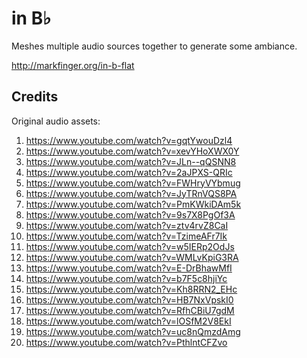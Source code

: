 in B♭
========================================

Meshes multiple audio sources together to generate some ambiance.

http://markfinger.org/in-b-flat

Credits
----------------------------------------

Original audio assets:

1. https://www.youtube.com/watch?v=gqtYwouDzl4
2. https://www.youtube.com/watch?v=xevYHoXWX0Y
3. https://www.youtube.com/watch?v=JLn--qQSNN8
4. https://www.youtube.com/watch?v=2aJPXS-QRIc
5. https://www.youtube.com/watch?v=FWHryVYbmug
6. https://www.youtube.com/watch?v=JyTRnVQS8PA
7. https://www.youtube.com/watch?v=PmKWkiDAm5k
8. https://www.youtube.com/watch?v=9s7X8PgOf3A
9. https://www.youtube.com/watch?v=ztv4rvZ8CaI
10. https://www.youtube.com/watch?v=TzimeAFr7Ik
11. https://www.youtube.com/watch?v=w5IERp2OdJs
12. https://www.youtube.com/watch?v=WMLvKpiG3RA
13. https://www.youtube.com/watch?v=E-DrBhawMfI
14. https://www.youtube.com/watch?v=b7F5c8hjiYc
15. https://www.youtube.com/watch?v=Kh8RRN2_EHc
16. https://www.youtube.com/watch?v=HB7NxVpskI0
17. https://www.youtube.com/watch?v=RfhCBiU7gdM
18. https://www.youtube.com/watch?v=lOSfM2V8EkI
19. https://www.youtube.com/watch?v=uc8nQmzdAmg
20. https://www.youtube.com/watch?v=PthlntCFZvo